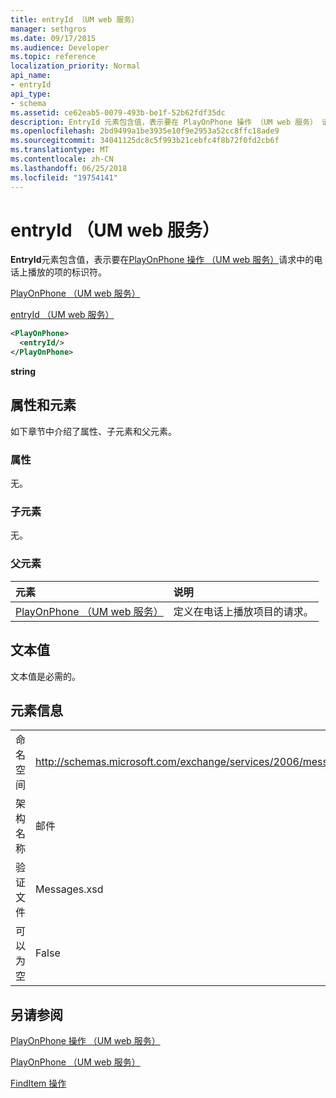 ```yaml
---
title: entryId （UM web 服务）
manager: sethgros
ms.date: 09/17/2015
ms.audience: Developer
ms.topic: reference
localization_priority: Normal
api_name:
- entryId
api_type:
- schema
ms.assetid: ce62eab5-0079-493b-be1f-52b62fdf35dc
description: EntryId 元素包含值，表示要在 PlayOnPhone 操作 （UM web 服务） 请求中的电话上播放的项的标识符。
ms.openlocfilehash: 2bd9499a1be3935e10f9e2953a52cc8ffc18ade9
ms.sourcegitcommit: 34041125dc8c5f993b21cebfc4f8b72f0fd2cb6f
ms.translationtype: MT
ms.contentlocale: zh-CN
ms.lasthandoff: 06/25/2018
ms.locfileid: "19754141"
---
```

# <a name="entryid-um-web-service"></a>entryId （UM web 服务）

**EntryId**元素包含值，表示要在[PlayOnPhone 操作 （UM web 服务）](playonphone-operation-um-web-service.md)请求中的电话上播放的项的标识符。 
  
[PlayOnPhone （UM web 服务）](playonphone-um-web-service.md)
  
[entryId （UM web 服务）](entryid-um-web-service.md)
  
```xml
<PlayOnPhone>
  <entryId/>
</PlayOnPhone>
```

 **string**
## <a name="attributes-and-elements"></a>属性和元素

如下章节中介绍了属性、子元素和父元素。
  
### <a name="attributes"></a>属性

无。
  
### <a name="child-elements"></a>子元素

无。
  
### <a name="parent-elements"></a>父元素

|**元素**|**说明**|
|:-----|:-----|
|[PlayOnPhone （UM web 服务）](playonphone-um-web-service.md) <br/> |定义在电话上播放项目的请求。  <br/> |
   
## <a name="text-value"></a>文本值

文本值是必需的。
  
## <a name="element-information"></a>元素信息

|||
|:-----|:-----|
|命名空间  <br/> |http://schemas.microsoft.com/exchange/services/2006/messages  <br/> |
|架构名称  <br/> |邮件  <br/> |
|验证文件  <br/> |Messages.xsd  <br/> |
|可以为空  <br/> |False  <br/> |
   
## <a name="see-also"></a>另请参阅



[PlayOnPhone 操作 （UM web 服务）](playonphone-operation-um-web-service.md)
  
[PlayOnPhone （UM web 服务）](playonphone-um-web-service.md)
  
[FindItem 操作](finditem-operation.md)

